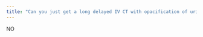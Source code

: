 ```yaml
---
title: "Can you just get a long delayed IV CT with opacification of urine to eval for bladder rupture?"
---
```

NO

